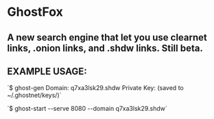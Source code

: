 # GhostFox
A new search engine that let you use clearnet links, .onion links, and .shdw links. Still beta.  
---
## EXAMPLE USAGE:  
­­­´$ ghost-gen
Domain: q7xa3lsk29.shdw
Private Key: (saved to ~/.ghostnet/keys/)´  
  
´$ ghost-start --serve 8080 --domain q7xa3lsk29.shdw´  
